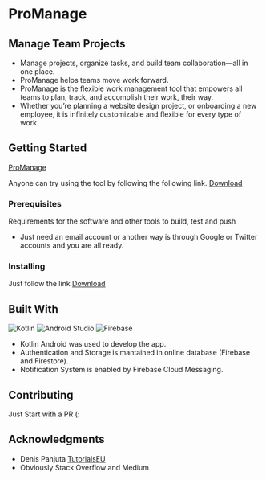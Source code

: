 # ProManage
## Manage Team Projects
- Manage projects, organize tasks, and build team collaboration—all in one place.
- ProManage helps teams move work forward.
- ProManage is the flexible work management tool that empowers all teams to plan, track, and accomplish their work, their way.
- Whether you’re planning a website design project, or onboarding a new employee, it is infinitely customizable and flexible for every type of work.

## Getting Started

[ProManage](https://github.com/prasher1421/ProManage/assets/102376045/5e88d3d6-16b9-4588-8a5a-f9008e24ebc4)

Anyone can try using the tool by following the following link.
[Download](https://drive.google.com/file/d/1qYovX97tN9Osh_B8lAV1v2LiuoqA6umM/view?usp=sharing)

### Prerequisites

Requirements for the software and other tools to build, test and push 
- Just need an email account or another way is through Google or Twitter accounts and you are all ready.

### Installing

Just follow the link [Download](https://drive.google.com/file/d/1qYovX97tN9Osh_B8lAV1v2LiuoqA6umM/view?usp=sharing)

## Built With
![Kotlin](https://img.shields.io/badge/kotlin-%237F52FF.svg?style=for-the-badge&logo=kotlin&logoColor=white)
![Android Studio](https://img.shields.io/badge/Android%20Studio-3DDC84.svg?style=for-the-badge&logo=android-studio&logoColor=white)
![Firebase](https://img.shields.io/badge/Firebase-039BE5?style=for-the-badge&logo=Firebase&logoColor=white)

- Kotlin Android was used to develop the app.
- Authentication and Storage is mantained in online database (Firebase and Firestore).
- Notification System is enabled by Firebase Cloud Messaging.

## Contributing

Just Start with a PR (:

## Acknowledgments

  - Denis Panjuta [TutorialsEU](https://github.com/tutorialseu)
  - Obviously Stack Overflow and Medium

